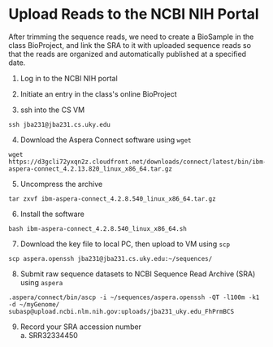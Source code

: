 # Upload Reads to the NCBI NIH Portal

After trimming the sequence reads, we need to create a BioSample in the class BioProject, and link the SRA to it with uploaded sequence reads so that the reads are organized and automatically published at a specified date.

1. Log in to the NCBI NIH portal

2. Initiate an entry in the class's online BioProject

3. ssh into the CS VM

```
ssh jba231@jba231.cs.uky.edu
```

4. Download the Aspera Connect software using `wget`

```
wget https://d3gcli72yxqn2z.cloudfront.net/downloads/connect/latest/bin/ibm-aspera-connect_4.2.13.820_linux_x86_64.tar.gz
```

5. Uncompress the archive

```
tar zxvf ibm-aspera-connect_4.2.8.540_linux_x86_64.tar.gz
```

6. Install the software

```
bash ibm-aspera-connect_4.2.8.540_linux_x86_64.sh
```

7. Download the key file to local PC, then upload to VM using `scp`

```
scp aspera.openssh jba231@jba231.cs.uky.edu:~/sequences/
```

8. Submit raw sequence datasets to NCBI Sequence Read Archive (SRA) using `aspera`

```
.aspera/connect/bin/ascp -i ~/sequences/aspera.openssh -QT -l100m -k1 -d ~/myGenome/ subasp@upload.ncbi.nlm.nih.gov:uploads/jba231_uky.edu_FhPrmBCS
```

9. Record your SRA accession number  
    a. SRR32334450
